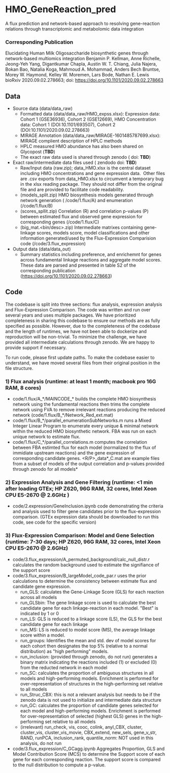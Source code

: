 # HMO_GeneReaction_pred
A flux prediction and network-based approach to resolving gene-reaction relations through transcriptomic and metabolomic data integration

### Corresponding Publication
Elucidating Human Milk Oligosaccharide biosynthetic genes through network-based multiomics integration
Benjamin P. Kellman, Anne Richelle, Jeong-Yeh Yang, Digantkumar Chapla, Austin W. T. Chiang, Julia Najera, Bokan Bao, Natalia Koga, Mahmoud A. Mohammad, Anders Bech Bruntse, Morey W. Haymond, Kelley W. Moremen, Lars Bode, Nathan E. Lewis
bioRxiv 2020.09.02.278663; doi: https://doi.org/10.1101/2020.09.02.278663

## Data
- Source data (data/data_raw)
  - Formatted data (data/data_raw/HMO_expss.xlsx): Expression data: Cohort 1 (GSE36936), Cohort 2 (GSE12669), HMO Concentration data: Cohort 1 (DOI:10.1101/693507), Cohort 2 (DOI:10.1101/2020.09.02.278663)
  - MIRAGE Annotation (data/data_raw/MIRAGE-1601485787699.xlsx): MIRAGE complient description of HPLC methods
  - HPLC measured HMO abundance has also been shared on Glycopost (**TBD**)
  - The exact raw data used is shared through zenodo ( doi: **TBD**)
- Exact raw/intermediate data files used ( zendodo doi: **TBD**)
  - Raw/Input data (raw.zip); data_HMO.xlsx is the central dataset including HMO concentrations and gene expression data. 
Other files are .csv exports from data_HMO.xlsx to circumvent a temporary bug in the xlsx reading package. They should not differ from the original file and are provided to facilitate code readability.
  - (models_split.zip) HMO biosynthesis models generated through network generation ( <github>/code/1.flux/A) and enumeration (<github>/code/1.flux/B)
  - (scores_spllit.zip) Correlation (R) and correlation p-values (P) between estimated flux and observed gene expression for corresponding genes (<github>/code/1.flux/C)
  - (big_mat.<bin/desc>.zip) Intermediate matrixes containing gene-linkage scores, models score, model classifications and other information generated/used by the Flux-Expression Comparision code (<github>/code/3.flux_expression)
- Output data (data/data_out)
  - Summary statistics including preference, and enrichemnt for genes across fundamental linkage reactions and aggregate model scores. These data are parsed and presented in table S2 of the corresponding publication (https://doi.org/10.1101/2020.09.02.278663)

## Code
The codebase is split into three sections: flux analysis, expression analysis and Flux-Expression Comparison. The code was written and run over several years and uses multiple packages. We have prioritized completeness in sharing this codebase to ensure our methods are as fully specified as possible. However, due to the completeness of the codebase and the length of runtimes, we have not been able to dockerize and reproduction will be non-trivial. To minimize the challenge, we have provided all intermediate calculations through zenodo. We are happy to provide support if necessary.

To run code, please first update paths. To make the codebase easier to understand, we have moved several files from their original position in the file structure.

### 1) Flux analysis (runtime: at least 1 month; macbook pro 16G RAM, 8 cores)
- code/1.flux/A_\*/MAINCODE_\* builds the complete HMO biosynthesis network using the fundamental reactions then trims the complete network using FVA to remove irrelevant reactions producing the reduced network (code/1.flux/B_*/Network_Red_ext.mat)
- code/1.flux/B_\*/parallel_enumerationSubNetworks.m runs a Mixed Integer Linear Program to enumerate every unique & minimal network within the reduced HMO biosynthetic network. FBA was run on each unique network to estimate flux.
- code/1.flux/C_\*/parallel_correlations.m computes the correlation between FBA estimted flux for each model (normalized to the flux of immidiate upstream reactions) and the gene expression of corresponding candidate genes. <R/P>_data*_C.mat are example files from a subset of models of the output correlation and p-values provided through zenodo for all models*

### 2) Expression Analysis and Gene Filtering (runtime: <1 min after loading GTEx; HP Z620, 96G RAM, 32 cores, Intel Xeon CPU E5-2670 @ 2.6GHz )
- code/2.expression/GeneInclusion.ipynb code demonstrating the criteria and analysis used to filter gene candidates prior to the flux-expression comparison. (GTEx expression data should be downloaded to run this code, see code for the specific version)

### 3) Flux-Expression Comparison: Model and Gene Selection (runtime: 7-30 days; HP Z620, 96G RAM, 32 cores, Intel Xeon CPU E5-2670 @ 2.6GHz)
- code/3.flux_expression/A_permuted_background/calc_null_distr.r calculates the random background used to estimate the signifiance of the support score
- code/3.flux_expression/B_largeModel_code_par.r uses the prior calculations to determine the consistency between estimate flux and candidate gene expression.
  - run_GLS: calculates the Gene-Linkage Score (GLS) for each reaction across all models
  - run_GLSbin: The gene linkage score is used to calculate the best candidate gene for each linkage-reaction in each model. "Best" is indicated by 1 or 0
  - run_LS: GLS is reduced to a linkage score (LS), the GLS for the best candidate gene for each linkage
  - run_MS: LS is reduced to model score (MS), the average linkage score within a model.
  - run_groups: Identifies the mean and std. dev of model scores for each cohort then designates the top 5% (relative to a normal distribution) as "high performing" models.
  - run_inclusion: (provided through zenodo, do not run) generates a binary matrix indicating the reactions included (1) or excluded (0) from the reducted network in each model
  - run_SC: calculates the proportion of ambiguous structures in all models and high-performing models. Enrichment is performed for over-representation of structures in the high-performing set relative to all models
  - run_Struc_CBX: this is not a relevant analysis but needs to be if the zenodo data is not used to initialize and intermediate data structure
  - run_GC: calculates the proportion of candidate genes selected for each model and high-performing models. Enrichment is performed for over-representation of selected (highest GLS) genes in the high-performing set relative to all models
  - (irrelevant) run_check, vis, cooc, colink, anyl_CBX, cluster, cluster_vis, cluster_vis_movie, CBX_extend, new_sels, gene_v_str, RAND, runPCA, inclusion_rank, quantile_norm: NOT used in this analysis, do not run
- code/3.flux_expression/C_GCagg.ipynb Aggregates Proportion, GLS and Model Contribution Score (MCS) to determine the Support score of each gene for each corresponding reaction. The support score is compared to the null distribution to compute a p-value.
